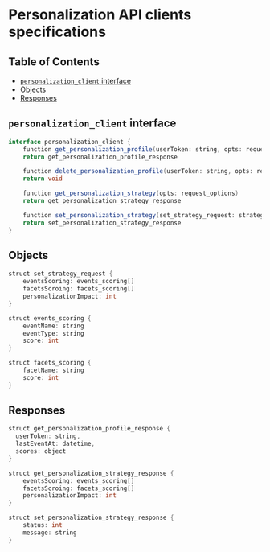 # Personalization API clients specifications

## Table of Contents

  - [`personalization_client` interface](#personalization_client-interface)
  - [Objects](#objects)
  - [Responses](#responses)

## `personalization_client` interface

```java
interface personalization_client {
    function get_personalization_profile(userToken: string, opts: request_options)
    return get_personalization_profile_response

    function delete_personalization_profile(userToken: string, opts: request_options)
    return void

    function get_personalization_strategy(opts: request_options)
    return get_personalization_strategy_response

    function set_personalization_strategy(set_strategy_request: strategy, opts: request_options)
    return set_personalization_strategy_response
}
```

## Objects

```java
struct set_strategy_request {
    eventsScoring: events_scoring[]
    facetsScroing: facets_scoring[]
    personalizationImpact: int
}
```

```java
struct events_scoring {
    eventName: string
    eventType: string
    score: int
}
```

```java
struct facets_scoring {
    facetName: string
    score: int
}
```

## Responses

```java
struct get_personalization_profile_response {
  userToken: string,
  lastEventAt: datetime,
  scores: object
}
```

```java
struct get_personalization_strategy_response {
    eventsScoring: events_scoring[]
    facetsScroing: facets_scoring[]
    personalizationImpact: int
}
```

```java
struct set_personalization_strategy_response {
    status: int
    message: string
}
```
